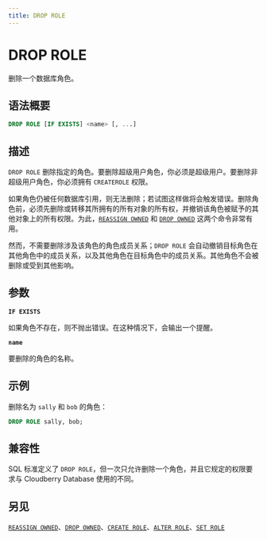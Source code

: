 ```yaml
---
title: DROP ROLE
---
```


# DROP ROLE

删除一个数据库角色。

## 语法概要

```sql
DROP ROLE [IF EXISTS] <name> [, ...]
```

## 描述

`DROP ROLE` 删除指定的角色。要删除超级用户角色，你必须是超级用户。要删除非超级用户角色，你必须拥有 `CREATEROLE` 权限。

如果角色仍被任何数据库引用，则无法删除；若试图这样做将会触发错误。删除角色前，必须先删除或转移其所拥有的所有对象的所有权，并撤销该角色被赋予的其他对象上的所有权限。为此，[`REASSIGN OWNED`](https://github.com/cloudberrydb/cloudberrydb-site/blob/cbdb-doc-validation/docs/sql-stmts/sql-stmt-reassign-owned.md) 和 [`DROP OWNED`](https://github.com/cloudberrydb/cloudberrydb-site/blob/cbdb-doc-validation/docs/sql-stmts/sql-stmt-drop-owned.md) 这两个命令非常有用。

然而，不需要删除涉及该角色的角色成员关系；`DROP ROLE` 会自动撤销目标角色在其他角色中的成员关系，以及其他角色在目标角色中的成员关系。其他角色不会被删除或受到其他影响。

## 参数

**`IF EXISTS`**

如果角色不存在，则不抛出错误。在这种情况下，会输出一个提醒。

**`name`**

要删除的角色的名称。

## 示例

删除名为 `sally` 和 `bob` 的角色：

```sql
DROP ROLE sally, bob;
```

## 兼容性

SQL 标准定义了 `DROP ROLE`，但一次只允许删除一个角色，并且它规定的权限要求与 Cloudberry Database 使用的不同。

## 另见

[`REASSIGN OWNED`](https://github.com/cloudberrydb/cloudberrydb-site/blob/cbdb-doc-validation/docs/sql-stmts/sql-stmt-reassign-owned.md)、[`DROP OWNED`](https://github.com/cloudberrydb/cloudberrydb-site/blob/cbdb-doc-validation/docs/sql-stmts/sql-stmt-drop-owned.md)、[`CREATE ROLE`](https://github.com/cloudberrydb/cloudberrydb-site/blob/cbdb-doc-validation/docs/sql-stmts/sql-stmt-create-role.md)、[`ALTER ROLE`](https://github.com/cloudberrydb/cloudberrydb-site/blob/cbdb-doc-validation/docs/sql-stmts/sql-stmt-alter-role.md)、[`SET ROLE`](/i18n/zh/docusaurus-plugin-content-docs/current/sql-stmts/sql-stmt-set-role.md)
